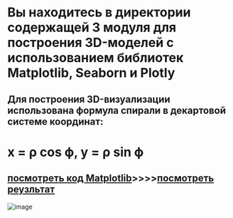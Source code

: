 # Вы находитесь в директории содержащей 3 модуля для построения 3D-моделей с использованием библиотек Matplotlib, Seaborn и Plotly
## Для построения 3D-визуализации использована формула спирали в декартовой системе координат:
# x = ρ cos ϕ, y = ρ sin ϕ
## [посмотреть код Matplotlib](https://github.com/AlexandrKuznetsov1/DegreeProject/blob/master/3D_models/3D_models_PLT.py)____>>>>____[посмотреть реузльтат](https://github.com/AlexandrKuznetsov1/DegreeProject/blob/master/graphics/3D%20график%20PLT.png)
![image](https://github.com/user-attachments/assets/61a7e734-1550-4541-88e2-8738d65fe979)

#
